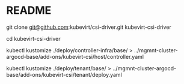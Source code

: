 # README

git clone git@github.com:kubevirt/csi-driver.git kubevirt-csi-driver

cd kubevirt-csi-driver

kubectl kustomize ./deploy/controller-infra/base/ > ../mgmnt-cluster-argocd-base/add-ons/kubevirt-csi/host/controller.yaml

kubectl kustomize ./deploy/tenant/base/ > ../mgmnt-cluster-argocd-base/add-ons/kubevirt-csi/tenant/deploy.yaml